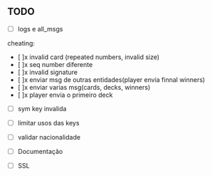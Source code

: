 ## TODO

- [ ] logs e all_msgs

cheating:
- [ ]x invalid card (repeated numbers, invalid size)
- [ ]x seq number diferente
- [ ]x invalid signature
- [ ]x enviar msg de outras entidades(player envia finnal winners)
- [ ]x enviar varias msg(cards, decks, winners)
- [ ]x player envia o primeiro deck
- [ ] sym key invalida

- [ ] limitar usos das keys
- [ ] validar nacionalidade

- [ ] Documentação
- [ ] SSL
